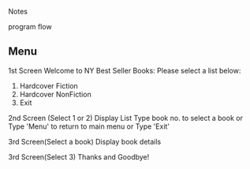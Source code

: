 Notes

program flow

Menu
-----

1st Screen
Welcome to NY Best Seller Books:
Please select a list below:
1. Hardcover Fiction
2. Hardcover NonFiction
3. Exit

2nd Screen (Select 1 or 2)
Display List
Type book no. to select a book or Type 'Menu' to return to main menu or Type 'Exit'

3rd Screen(Select a book)
Display book details


3rd Screen(Select 3)
Thanks and Goodbye!
